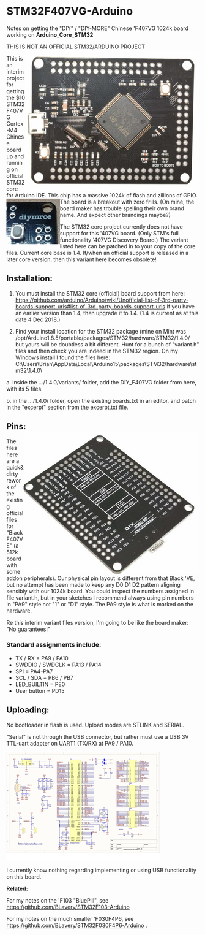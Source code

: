 # STM32F407VG-Arduino
Notes on getting the "DIY" / "DIY-MORE" Chinese 'F407VG 1024k board working on __Arduino_Core_STM32__

THIS IS NOT AN OFFICIAL STM32/ARDUINO PROJECT <img align="right" src="images/ss5.png">

This is an interim project for getting the $10 STM32F407VG Cortex-M4 Chinese board up and running on official STM32 core for Arduino IDE. This chip has a massive 1024k of flash and zillions of GPIO. <img align="left" src="images/j67.jpg">The board is a breakout with zero frills. (On mine, the board maker has trouble spelling their own brand name. And expect other brandings maybe?)

The STM32 core project currently does not have support for this '407VG board. (Only STM's full functionality '407VG Discovery Board.) The variant listed here can be patched in to your copy of the core files. Current core base is 1.4.  If/when an official support is released in a later core version, then this variant here becomes obsolete!

## Installation:

1. You must install the STM32 core (official) board support from here:
   https://github.com/arduino/Arduino/wiki/Unofficial-list-of-3rd-party-boards-support-urls#list-of-3rd-party-boards-support-urls
   If you have an earlier version than 1.4, then upgrade it to 1.4.  (1.4 is current as at this date 4 Dec 2018.)

2. Find your install location for the STM32 package (mine on Mint was /opt/Arduino1.8.5/portable/packages/STM32/hardware/STM32/1.4.0/
but yours will be doubtless a bit different. Hunt for a bunch of "variant.h" files and then check
you are indeed in the STM32 region. On my Windows install I found the files here:  C:\Users\Brian\AppData\Local\Arduino15\packages\STM32\hardware\stm32\1.4.0\

a. inside the .../1.4.0/variants/ folder, add the DIY_F407VG folder from here, with its 5 files. 

b. in the .../1.4.0/ folder, open the existing boards.txt in an editor, and patch in the "excerpt" section from the excerpt.txt file.

## Pins:<img align="right" src="images/ss7.png">

The files here are a quick&dirty rework of the existing official files for "Black F407VE" (a 512k board with some addon peripherals). Our physical pin layout is different from that Black 'VE, but no attempt has been made to keep any D0 D1 D2 pattern aligning sensibly with our 1024k board. You could inspect the numbers assigned in file variant.h, but in your sketches I recommend always using pin numbers in "PA9" style not "1" or "D1" style. The PA9 style is what is marked on the hardware.

Re this interim variant files version, I'm going to be like the board maker: "No guarantees!"

### Standard assignments include:
 - TX / RX = PA9 / PA10
 - SWDDIO / SWDCLK = PA13 / PA14
 - SPI = PA4-PA7
 - SCL / SDA = PB6 / PB7
 - LED_BUILTIN = PE0
 - User button = PD15
 
 ## Uploading:
 
No bootloader in flash is used.  Upload modes are STLINK and SERIAL. 

"Serial" is not through the USB connector, but rather must use a USB 3V TTL-uart adapter on UART1 (TX/RX) at PA9 / PA10.

 [<img  src="images/DIY-More-STM32F407VGT6s.png">](images/DIY-More-STM32F407VGT6.png)
 
 I currently know nothing regarding implementing or using USB functionality on this board.
 
 
 __Related:__

For my notes on the 'F103 "BluePill", see https://github.com/BLavery/STM32F103-Arduino

For my notes on the much smaller 'F030F4P6, see https://github.com/BLavery/STM32F030F4P6-Arduino .


